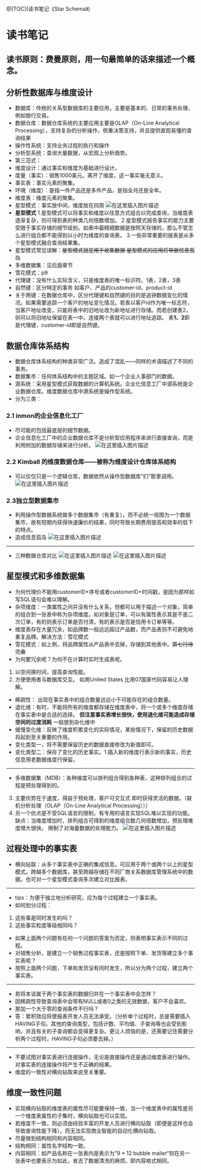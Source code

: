 @[TOC](读书笔记《Star Schema》)
# 读书笔记
## 读书原则：费曼原则，用一句最简单的话来描述一个概念。
## 分析性数据库与维度设计
* 数据库：传统的关系型数据库的主要应用，主要是基本的、日常的事务处理，例如银行交易。
* 数据仓库：数据仓库系统的主要应用主要是OLAP（On-Line Analytical Processing），支持复杂的分析操作，侧重决策支持，并且提供直观易懂的查询结果
* 操作性系统：支持业务过程的执行和操作
* 分析型系统：查询大量数据，从宏观上分析趋势。
* 第三范式：
* 维度设计：通过事实和维度为基础进行设计。
* 度量（事实）：销售1000美元。离开了维度，这一事实毫无意义。
* 事实表：事实元素的聚集。
* 环境（维度）：是指一件产品还是多件产品，是指全月还是全年。
* 维度表：维度元素的聚集。
* 星型模式：事实放中间，维度放在四周  ![在这里插入图片描述](https://img-blog.csdnimg.cn/20190312213748506.png?x-oss-process=image/watermark,type_ZmFuZ3poZW5naGVpdGk,shadow_10,text_aHR0cHM6Ly9ibG9nLmNzZG4ubmV0L3dlaXhpbl8zNzU0NjU0Mg==,size_16,color_FFFFFF,t_70)
* **星型模式** 1.星型模式可以将事实和维度以任意方式组合以完成查询，当维度表逐渐复杂，则可得到表的种类几何倍数增加。   2.星型模式报告事实的能力主要受限于事实存储的细节级别。如表中最精细数据是按照天存储的，那么不管怎么进行组合都不能得到以小时为维度的查询表。  3.一些非常重要的报表是从多个星型模式融合查询结果集。
* 星型模式常见误解：~~星型模式就是用于收集数据   星型模式的应用将导致信息孤岛~~
* 多维数据集：见后面章节
* 雪花模式：p9
* 代理键：没有什么实际含义，只是维度表的唯一标识符。1表，2表，3表
* 自然键：区分特定的事务  如客户、产品的customer-id，product-id
* 关于两键：在数据仓库中，区分代理键和自然键的目的是追钟数据变化的情况。如果需要追踪一个客户的地址变化情况。若表以客户id作为唯一标志符，当客户地址改变，只能将表中的旧地址改为新地址进行存储。而若创建表2，则可以将旧地址保留在表一中。连接两个表就可以进行地址追踪。  表**1、2**即是代理键，customer-id即是自然键。

## 数据仓库体系结构
* 数据仓库体系结构的种类非常广泛。造成了混乱——同样的术语描述了不同的事务。
* 数据集市：任何体系结构中的主题区域。如一个企业人事部门的数据。
* 源系统：采用星型模式获取数据的计算机系统。企业化信息工厂中源系统是企业数据仓库。维度数据仓库中源系统是操作型系统。
* 分为三类：
### 2.1 inmon的企业信息化工厂
* 尽可能的包括最底层的细节数据。
* 企业信息化工厂中的企业数据仓库不是分析型应用程序来进行直接查询，而是利用附加的数据存储来进行分析。
![在这里插入图片描述](https://img-blog.csdnimg.cn/20190313075139306.png?x-oss-process=image/watermark,type_ZmFuZ3poZW5naGVpdGk,shadow_10,text_aHR0cHM6Ly9ibG9nLmNzZG4ubmV0L3dlaXhpbl8zNzU0NjU0Mg==,size_16,color_FFFFFF,t_70)
### 2.2 Kimball 的维度数据仓库——被称为维度设计仓库体系结构
* 可以仅仅只是一个逻辑仓库，数据依然从操作型数据库”们“那里调用。
![在这里插入图片描述](https://img-blog.csdnimg.cn/20190313075225234.png?x-oss-process=image/watermark,type_ZmFuZ3poZW5naGVpdGk,shadow_10,text_aHR0cHM6Ly9ibG9nLmNzZG4ubmV0L3dlaXhpbl8zNzU0NjU0Mg==,size_16,color_FFFFFF,t_70)
### 2.3独立型数据集市
* 利用操作型数据系统做多个数据集市（有重复），而不必统一视图为一个数据集市，故有短期内获得快速廉价的结果，同时导致长期费用提高和效率的低下的特点。
* 造成信息孤岛
![在这里插入图片描述](https://img-blog.csdnimg.cn/20190313075308160.png?x-oss-process=image/watermark,type_ZmFuZ3poZW5naGVpdGk,shadow_10,text_aHR0cHM6Ly9ibG9nLmNzZG4ubmV0L3dlaXhpbl8zNzU0NjU0Mg==,size_16,color_FFFFFF,t_70)
*******
* 三种数据仓库对比
![在这里插入图片描述](https://img-blog.csdnimg.cn/20190313075429602.png?x-oss-process=image/watermark,type_ZmFuZ3poZW5naGVpdGk,shadow_10,text_aHR0cHM6Ly9ibG9nLmNzZG4ubmV0L3dlaXhpbl8zNzU0NjU0Mg==,size_16,color_FFFFFF,t_70)
![在这里插入图片描述](https://img-blog.csdnimg.cn/20190313075741856.png?x-oss-process=image/watermark,type_ZmFuZ3poZW5naGVpdGk,shadow_10,text_aHR0cHM6Ly9ibG9nLmNzZG4ubmV0L3dlaXhpbl8zNzU0NjU0Mg==,size_16,color_FFFFFF,t_70)
##  星型模式和多维数据集
* 为何代理价不能用customerID+序号或者customerID+时间戳，是因为那样如写SQL语句会难以理解。
* 杂项维度：一类属性之间并没有什么关系，但都可以用于描述一个对象，简单的组合到一张表中称为杂项维度。如对象是订单，可以有属性表示其是不是二次订单，有的则表示订单是否付清，有的表示是否是信用卡订单等等。
* 维度表存在大量冗余，如品牌数一般远远超过产品数，而产品表则不可避免地重复品牌。解决方法：雪花模式
* 雪花模式：如上例，将品牌属性从产品表中去掉，存储到其他表中。~~第七行待完善~~
* 为何要冗余呢？为何不在计算时实时生成表呢。
1. 以空间换时间，提高查询性能。
2. 方便使用者与数据库交互。   如用United States 比用07国家代码容易让人理解。
* 稀疏性： 出现在事实表中的组合数量远远小于可能存在的组合数量。
* 退化维：有时，不能将所有的维度都存储在维度表中，将一个或多个维度存储在事实表中是合适的选择。  **但注意事实表增长很快，使用退化维可能造成存储空间的过度消耗**  一般放到杂化维中
* 缓慢变化维：反映了维度积累变化的实际情况，某些情况下，保留的历史数据将起到至关重要的作用。
* 变化类型一，将不需要保留历史的数据直接修改为新值即可。
* 变化类型二：保存了变化的历史事实。1.插入新的维度行表示新的事实，历史信息用老数据维度行保留。
*******
* 多维数据集（MDB）：各种维度可以排列组合得到各种表，这种排列组合的过程是预处理得到的。
3. 主要优势在于速度，得益于预处理，客户可交互式
即时获得灵活的数据。（联机分析处理（OLAP（On-Line Analytical Processing）））
4. 另一个优点是不受SQL语言的限制，有专用的语言实现SQL难以实现的功能。
缺点：当维度增加时，排列组合可得到的维度组合数几何倍数增加，预处理难度增大很快。    限制了对海量数据的处理能力。
 ![在这里插入图片描述](https://img-blog.csdnimg.cn/20190313150842112.png?x-oss-process=image/watermark,type_ZmFuZ3poZW5naGVpdGk,shadow_10,text_aHR0cHM6Ly9ibG9nLmNzZG4ubmV0L3dlaXhpbl8zNzU0NjU0Mg==,size_16,color_FFFFFF,t_70)
 ## 过程处理中的事实表
 * 横向钻取：从多个事实表中正确的集成信息。可应用于两个或两个以上的星型模式，跨越多个数据库，甚至跨越存储在不同厂商关系数据库管理系统中的数据。也可对一个星型模式查询多次建立对比报表。
 * ********
 * tips：为便于独立地分析研究，应为每个过程建立一个事实表。
 * 如何划分过程：
 1. 这些事是同时发生的吗？
 2. 这些事实粒度等级相同吗？
* 如果上面两个问题有任何一个问题的答案为否定，则表明事实表示不同的过程。
* 对销售分析，是建立一个销售过程事实表，还是按照下单、发货等建立多个事实表呢？
* 按照上面两个问题，下单和发货没有同时发生，所以分为两个过程，建立两个事实表。 
**********
* 若将本该属于两个事实表的数据归并在一个事实表中会怎样？
* 因稀疏性导致查询表中会带有NULL或者0之类的无效数据，客户不会喜欢。
* 那加一个大于零的查询条件不行吗？
* 答：累积效应将使报表开发人员无法承受。（分析单个过程时，总是需要插入HAVING子句。其他的查询类型，包括计数、平均值、子查询等也会受到影响，并且有关的子查询都会变得更复杂。更让人烦恼的是，还需要记住需要分析两个过程时，HAVING子句必须要去掉。） 
********
* 不要试图对事实表进行连接操作，无论是直接操作还是通过维度表进行操作。对事实表的连接操作将产生不正确的结果。
* 维度的一致性对横向钻取来说至关重要。

## 维度一致性问题
* 实现横向钻取的维度表的属性尽可能要保持一致，当一个维度表中的属性是另一个维度表属性的子集时，横向钻取也可以实现。
* 若维度不一致，则必须由经验丰富的开发人员进行横向钻取（即便是这样也会导致查询性能下降），而无法实现商业智能的自动化横向钻取。
* 尽量做到结构相同和内容相同。
* 结构相同：属性名字结构一致。
* 内容相同：如产品名称在一张表内是表示为”9 * 12 bubble mailer“则在另一张表中也要表示为如此，省去了数据清洗的麻烦。即内容格式相同。
